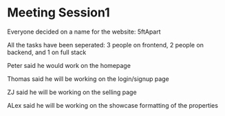 # Meeting Session1

Everyone decided on a name for the website: 5ftApart

All the tasks have been seperated: 3 people on frontend, 2 people on backend, and 1 on full stack

Peter said he would work on the homepage

Thomas said he will be working on the login/signup page

ZJ said he will be working on the selling page

ALex said he will be working on the showcase formatting of the properties
